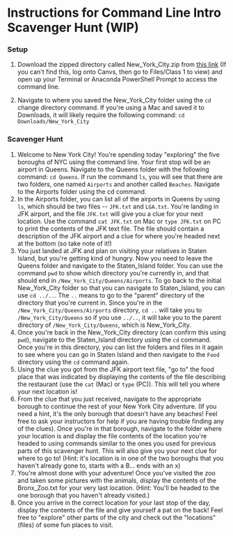 # Instructions for Command Line Intro Scavenger Hunt (WIP)

### Setup
1. Download the zipped directory called New_York_City.zip from [this link](https://courseworks2.columbia.edu/courses/129435/files/folder/Class%201) (If you can't find this, log onto Canvs, then go to Files/Class 1 to view) and open up your Terminal or Anaconda PowerShell Prompt to access the command line.

2. Navigate to where you saved the New_York_City folder using the `cd` change directory command. If you're using a Mac and saved it to Downloads, it will likely require the following command:
`cd Downloads/New_York_City`

### Scavenger Hunt
1. Welcome to New York City! You're spending today "exploring" the five boroughs of NYC using the command line. Your first stop will be an airport in Queens. Navigate to the Queens folder with the following command:
`cd Queens`. If run the command `ls`, you will see that there are two folders, one named `Airports` and another called `Beaches`. Navigate to the Airports folder using the cd command.
2. In the Airports folder, you can list all of the airports in Queens by using `ls`, which should be two files -- `JFK.txt` and `LGA.txt`. You're landing in JFK airport, and the file `JFK.txt` will give you a clue for your next location. Use the command `cat JFK.txt` on Mac or `type JFK.txt` on PC to print the contents of the JFK text file. The file should contain a description of the JFK airport and a clue for where you're headed next at the bottom (so take note of it!)
3. You just landed at JFK and plan on visiting your relatives in Staten Island, but you're getting kind of hungry. Now you need to leave the Queens folder and navigate to the Staten_Island folder. You can use the command `pwd` to show which directory you're currently in, and that should end in `/New_York_City/Queens/Airports`. To go back to the initial New_York_City folder so that you can navigate to Staten_Island, you can use `cd ../..`. The `..` means to go to the "parent" directory of the directory that you're current in. Since you're in the `/New_York_City/Queens/Airports` directory, `cd ..` will take you to `/New_York_City/Queens` so if you use `../..`, it will take you to the parent directory of `/New_York_City/Queens`, which is New_York_City.
4. Once you're back in the New_York_City directory (can confirm this using `pwd`), navigate to the Staten_Island directory using the `cd` command. Once you're in this directory, you can list the folders and files in it again to see where you can go in Staten Island and then navigate to the `Food` directory using the `cd` command again.
5. Using the clue you got from the JFK airport text file, "go to" the food place that was indicated by displaying the contents of the file describing the restaurant (use the `cat` (Mac) or `type` (PC)). This will tell you where your next location is!
6. From the clue that you just received, navigate to the appropriate borough to continue the rest of your New York City adventure. (If you need a hint, it's the only borough that doesn't have any beaches! Feel free to ask your instructors for help if you are having trouble finding any of the clues). Once you're in that borough, navigate to the folder where your location is and display the file contents of the location you're headed to using commands similar to the ones you used for previous parts of this scavenger hunt. This will also give you your next clue for where to go to! (Hint: it's location is in one of the two boroughs that you haven't already gone to, starts with a B... ends with an x)
7. You're almost done with your adventure! Once you've visited the zoo and taken some pictures with the animals, display the contents of the Bronx_Zoo.txt for your very last location. (Hint: You'll be headed to the one borough that you haven't already visited.)
8. Once you arrive in the correct location for your last stop of the day, display the contents of the file and give yourself a pat on the back! Feel free to "explore" other parts of the city and check out the "locations" (files) of some fun places to visit.

